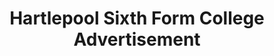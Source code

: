 ---
layout: gallery
title: Hartlepool Sixth Form College Advertisement
alt: Open evening advert design for Hartlepool Sixth Form College
category: portfolio
image: open-evening
---